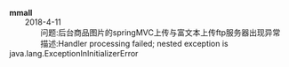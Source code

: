 **mmall**<br>
&emsp;&emsp;2018-4-11<br>
&emsp;&emsp;&emsp;&emsp;问题:后台商品图片的springMVC上传与富文本上传ftp服务器出现异常<br>
&emsp;&emsp;&emsp;&emsp;描述:Handler processing failed; nested exception is java.lang.ExceptionInInitializerError

